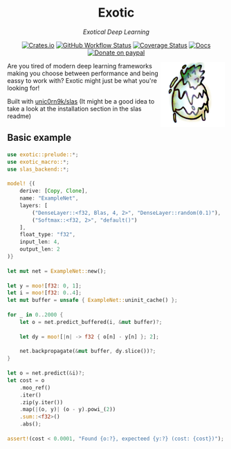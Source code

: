 <div align="center">

# Exotic

*Exotical Deep Learning*

[![Crates.io](https://img.shields.io/crates/v/exotic?logo=rust)](https://crates.io/crates/exotic)
[![GitHub Workflow Status](https://img.shields.io/github/workflow/status/unic0rn9k/exotic/Tests?label=tests&logo=github)](https://github.com/unic0rn9k/exotic/actions/workflows/rust.yml)
[![Coverage Status](https://coveralls.io/repos/github/unic0rn9k/exotic/badge.svg?branch=master)](https://coveralls.io/github/unic0rn9k/exotic?branch=master)
[![Docs](https://img.shields.io/docsrs/exotic/latest?logo=rust)](https://docs.rs/exotic/latest/exotic/)
[![Donate on paypal](https://img.shields.io/badge/paypal-donate-1?logo=paypal&color=blue)](https://www.paypal.com/paypalme/unic0rn9k/5usd)

<img align="right" src="logo.png" height="150px"/>
  
</div>

Are you tired of modern deep learning frameworks making you choose between performance and being eassy to work with?
Exotic might just be what you're looking for!


Built with [unic0rn9k/slas](https://github.com/unic0rn9k/slas) (It might be a good idea to take a look at the installation section in the slas readme)

## Basic example

``` rust
use exotic::prelude::*;
use exotic_macro::*;
use slas_backend::*;

model! {(
    derive: [Copy, Clone],
    name: "ExampleNet",
    layers: [
        ("DenseLayer::<f32, Blas, 4, 2>", "DenseLayer::random(0.1)"),
        ("Softmax::<f32, 2>", "default()")
    ],
    float_type: "f32",
    input_len: 4,
    output_len: 2
)}

let mut net = ExampleNet::new();

let y = moo![f32: 0, 1];
let i = moo![f32: 0..4];
let mut buffer = unsafe { ExampleNet::uninit_cache() };

for _ in 0..2000 {
    let o = net.predict_buffered(i, &mut buffer)?;

    let dy = moo![|n| -> f32 { o[n] - y[n] }; 2];

    net.backpropagate(&mut buffer, dy.slice())?;
}

let o = net.predict(&i)?;
let cost = o
    .moo_ref()
    .iter()
    .zip(y.iter())
    .map(|(o, y)| (o - y).powi_(2))
    .sum::<f32>()
    .abs();

assert!(cost < 0.0001, "Found {o:?}, expecteed {y:?} (cost: {cost})");
```
